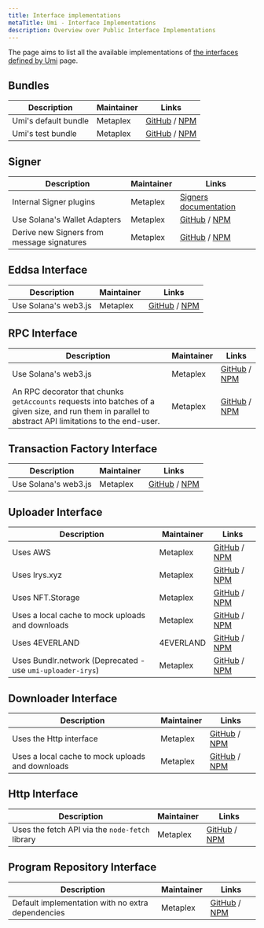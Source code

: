 ```yaml
---
title: Interface implementations
metaTitle: Umi - Interface Implementations
description: Overview over Public Interface Implementations
---
```

The page aims to list all the available implementations of [the interfaces defined by Umi](./interfaces.md) page.

## Bundles

| Description | Maintainer | Links |
| --- | --- | --- |
| Umi's default bundle | Metaplex | [GitHub](https://github.com/metaplex-foundation/umi/tree/main/packages/umi-bundle-defaults) / [NPM](https://www.npmjs.com/package/@metaplex-foundation/umi-bundle-defaults) |
| Umi's test bundle | Metaplex | [GitHub](https://github.com/metaplex-foundation/umi/tree/main/packages/umi-bundle-tests) / [NPM](https://www.npmjs.com/package/@metaplex-foundation/umi-bundle-tests) |

## Signer

| Description | Maintainer | Links |
| --- | --- | --- |
| Internal Signer plugins | Metaplex | [Signers documentation](./publickeys-signers.md#signers) |
| Use Solana's Wallet Adapters | Metaplex | [GitHub](https://github.com/metaplex-foundation/umi/tree/main/packages/umi-signer-wallet-adapters) / [NPM](https://www.npmjs.com/package/@metaplex-foundation/umi-signer-wallet-adapters) |
| Derive new Signers from message signatures | Metaplex | [GitHub](https://github.com/metaplex-foundation/umi/tree/main/packages/umi-signer-derived) / [NPM](https://www.npmjs.com/package/@metaplex-foundation/umi-signer-derived) |

## Eddsa Interface

| Description | Maintainer | Links |
| --- | --- | --- |
| Use Solana's web3.js | Metaplex | [GitHub](https://github.com/metaplex-foundation/umi/tree/main/packages/umi-eddsa-web3js) / [NPM](https://www.npmjs.com/package/@metaplex-foundation/umi-eddsa-web3js) |

## RPC Interface

| Description | Maintainer | Links |
| --- | --- | --- |
| Use Solana's web3.js | Metaplex | [GitHub](https://github.com/metaplex-foundation/umi/tree/main/packages/umi-rpc-web3js) / [NPM](https://www.npmjs.com/package/@metaplex-foundation/umi-rpc-web3js) |
| An RPC decorator that chunks `getAccounts` requests into batches of a given size, and run them in parallel to abstract API limitations to the end-user. | Metaplex | [GitHub](https://github.com/metaplex-foundation/umi/tree/main/packages/umi-rpc-chunk-get-accounts) / [NPM](https://www.npmjs.com/package/@metaplex-foundation/umi-rpc-chunk-get-accounts) |

## Transaction Factory Interface

| Description | Maintainer | Links |
| --- | --- | --- |
| Use Solana's web3.js | Metaplex | [GitHub](https://github.com/metaplex-foundation/umi/tree/main/packages/umi-transaction-factory-web3js) / [NPM](https://www.npmjs.com/package/@metaplex-foundation/umi-transaction-factory-web3js) |

## Uploader Interface

| Description | Maintainer | Links |
| --- | --- | --- |
| Uses AWS | Metaplex | [GitHub](https://github.com/metaplex-foundation/umi/tree/main/packages/umi-uploader-aws) / [NPM](https://www.npmjs.com/package/@metaplex-foundation/umi-uploader-aws) |
| Uses Irys.xyz | Metaplex | [GitHub](https://github.com/metaplex-foundation/umi/tree/main/packages/umi-uploader-irys) / [NPM](https://www.npmjs.com/package/@metaplex-foundation/umi-uploader-irys) |
| Uses NFT.Storage | Metaplex | [GitHub](https://github.com/metaplex-foundation/umi/tree/main/packages/umi-uploader-nft-storage) / [NPM](https://www.npmjs.com/package/@metaplex-foundation/umi-uploader-nft-storage) |
| Uses a local cache to mock uploads and downloads | Metaplex | [GitHub](https://github.com/metaplex-foundation/umi/tree/main/packages/umi-storage-mock) / [NPM](https://www.npmjs.com/package/@metaplex-foundation/umi-storage-mock) |
| Uses 4EVERLAND | 4EVERLAND | [GitHub](https://github.com/4everland/umi-uploader-4everland) / [NPM](https://www.npmjs.com/package/@4everland/umi-uploader-4everland) |
| Uses Bundlr.network (Deprecated - use `umi-uploader-irys`) | Metaplex | [GitHub](https://github.com/metaplex-foundation/umi/tree/main/packages/umi-uploader-bundlr) / [NPM](https://www.npmjs.com/package/@metaplex-foundation/umi-uploader-bundlr) |
## Downloader Interface

| Description | Maintainer | Links |
| --- | --- | --- |
| Uses the Http interface | Metaplex | [GitHub](https://github.com/metaplex-foundation/umi/tree/main/packages/umi-downloader-http) / [NPM](https://www.npmjs.com/package/@metaplex-foundation/umi-downloader-http) |
| Uses a local cache to mock uploads and downloads | Metaplex | [GitHub](https://github.com/metaplex-foundation/umi/tree/main/packages/umi-storage-mock) / [NPM](https://www.npmjs.com/package/@metaplex-foundation/umi-storage-mock) |

## Http Interface

| Description | Maintainer | Links |
| --- | --- | --- |
| Uses the fetch API via the `node-fetch` library | Metaplex | [GitHub](https://github.com/metaplex-foundation/umi/tree/main/packages/umi-http-fetch) / [NPM](https://www.npmjs.com/package/@metaplex-foundation/umi-http-fetch) |

## Program Repository Interface

| Description | Maintainer | Links |
| --- | --- | --- |
| Default implementation with no extra dependencies | Metaplex | [GitHub](https://github.com/metaplex-foundation/umi/tree/main/packages/umi-program-repository) / [NPM](https://www.npmjs.com/package/@metaplex-foundation/umi-program-repository) |
